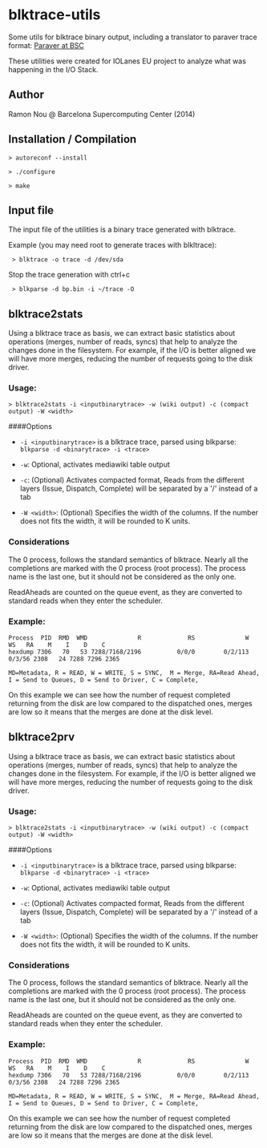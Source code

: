 # blktrace-utils
Some utils for blktrace binary output, including a translator to paraver trace format: [Paraver at BSC](http://www.bsc.es/computer-sciences/performance-tools/paraver)

These utilities were created for IOLanes EU project to analyze what was happening in the I/O Stack. 

## Author
Ramon Nou @ Barcelona Supercomputing Center (2014)

## Installation / Compilation

`> autoreconf --install`

`> ./configure`

`> make`

## Input file

The input file of the utilities is a binary trace generated with blktrace.

Example (you may need root to generate traces with blkltrace):

` > blktrace -o trace -d /dev/sda`

Stop the trace generation with ctrl+c

` > blkparse -d bp.bin -i ~/trace -O`


## blktrace2stats

Using a blktrace trace as basis, we can extract basic statistics about operations (merges, number of reads, syncs) that help to analyze the changes done in the filesystem. For example, if the I/O is better aligned we will have more merges, reducing the number of requests going to the disk driver.

### Usage: 
`> blktrace2stats -i <inputbinarytrace> -w (wiki output) -c (compact output) -W <width>`

####Options

- `-i <inputbinarytrace>` is a blktrace trace, parsed using blkparse: `blkparse -d <binarytrace> -i <trace>`

- `-w`: Optional, activates mediawiki table output
- `-c`: (Optional) Activates compacted format, Reads from the different layers (Issue, Dispatch, Complete) will be separated by a '/' instead of a tab
- `-W <width>`: (Optional) Specifies the width of the columns. If the number does not fits the width, it will be rounded to K units.

### Considerations

The 0 process, follows the standard semantics of blktrace. Nearly all the completions are marked with the 0 process (root process). The process name is the last one, but it should not be considered as the only one.

 ReadAheads are counted on the queue event, as they are converted to standard reads when they enter the scheduler.

### Example:
    
    Process  PID  RMD  WMD              R             RS              W             WS   RA    M    I    D    C
    hexdump 7306   70   53 7288/7168/2196          0/0/0        0/2/113         0/3/56 2308   24 7288 7296 2365
   
    MD=Metadata, R = READ, W = WRITE, S = SYNC,  M = Merge, RA=Read Ahead, I = Send to Queues, D = Send to Driver, C = Complete,

On this example we can see how the number of request completed returning from the disk are low compared to the dispatched ones, merges are low so it means that the merges are done at the disk level.

## blktrace2prv

Using a blktrace trace as basis, we can extract basic statistics about operations (merges, number of reads, syncs) that help to analyze the changes done in the filesystem. For example, if the I/O is better aligned we will have more merges, reducing the number of requests going to the disk driver.

### Usage: 
`> blktrace2stats -i <inputbinarytrace> -w (wiki output) -c (compact output) -W <width>`

####Options

- `-i <inputbinarytrace>` is a blktrace trace, parsed using blkparse: `blkparse -d <binarytrace> -i <trace>`

- `-w`: Optional, activates mediawiki table output
- `-c`: (Optional) Activates compacted format, Reads from the different layers (Issue, Dispatch, Complete) will be separated by a '/' instead of a tab
- `-W <width>`: (Optional) Specifies the width of the columns. If the number does not fits the width, it will be rounded to K units.

### Considerations

The 0 process, follows the standard semantics of blktrace. Nearly all the completions are marked with the 0 process (root process). The process name is the last one, but it should not be considered as the only one.

 ReadAheads are counted on the queue event, as they are converted to standard reads when they enter the scheduler.

### Example:
    
    Process  PID  RMD  WMD              R             RS              W             WS   RA    M    I    D    C
    hexdump 7306   70   53 7288/7168/2196          0/0/0        0/2/113         0/3/56 2308   24 7288 7296 2365
   
    MD=Metadata, R = READ, W = WRITE, S = SYNC,  M = Merge, RA=Read Ahead, I = Send to Queues, D = Send to Driver, C = Complete,

On this example we can see how the number of request completed returning from the disk are low compared to the dispatched ones, merges are low so it means that the merges are done at the disk level.


    

